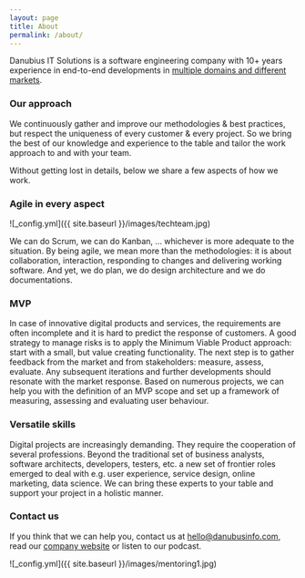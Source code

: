 ```yaml
---
layout: page
title: About
permalink: /about/
---
```

Danubius IT Solutions is a software engineering company with 10+ years experience in end-to-end developments in [multiple domains and different markets](https://danubiusinfo.com/domains/).

### Our approach

We continuously gather and improve our methodologies & best practices, but respect the uniqueness of every customer & every project. So we bring the best of our knowledge and experience to the table and tailor the work approach to and with your team.

Without getting lost in details, below we share a few aspects of how we work.

### Agile in every aspect

![_config.yml]({{ site.baseurl }}/images/techteam.jpg)

We can do Scrum, we can do Kanban, … whichever is more adequate to the situation. By being agile, we mean more than the methodologies: it is about collaboration, interaction, responding to changes and delivering working software. And yet, we do plan, we do design architecture and we do documentations.

### MVP

In case of innovative digital products and services, the requirements are often incomplete and it is hard to predict the response of customers. A good strategy to manage risks is to apply the Minimum Viable Product approach: start with a small, but value creating functionality. The next step is to gather feedback from the market and from stakeholders: measure, assess, evaluate. Any subsequent iterations and further developments should resonate with the market response.
Based on numerous projects, we can help you with the definition of an MVP scope and set up a framework of measuring, assessing and evaluating user behaviour.

### Versatile skills

Digital projects are increasingly demanding. They require the cooperation of several professions. Beyond the traditional set of business analysts, software architects, developers, testers, etc. a new set of frontier roles emerged to deal with e.g. user experience, service design, online marketing, data science. We can bring these experts to your table and support your project in a holistic manner.

### Contact us

If you think that we can help you, contact us at [hello@danubusinfo.com](mailto:hello@danubusinfo.com), read our [company website](https://danubiusinfo.com/) or listen to our podcast.

![_config.yml]({{ site.baseurl }}/images/mentoring1.jpg)
